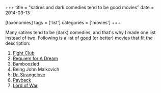 +++
title = "satires and dark comedies tend to be good movies"
date = 2014-03-13

[taxonomies]
tags = ['list']
categories = ['movies']
+++

Many satires tend to be (dark) comedies, and that's why I made one list
instead of two. Following is a list of [good] (or better) movies that
fit the description:

1. [Fight Club]
2. [Requiem for A Dream]
3. Bamboozled
4. Being John Malkovich
5. [Dr. Strangelove]
6. [Payback]
7. [Lord of War]

[good]: http://tshepang.net/my-movie-rating-system
[Fight Club]: http://tshepang.net/fight-club-1999
[Requiem for A Dream]: http://tshepang.net/being-john-malkovich-1999
[Dr. Strangelove]: http://tshepang.net/lord-of-war-2005
[Payback]: http://tshepang.net/payback-1999
[Lord of War]: http://tshepang.net/requiem-for-a-dream-2000

